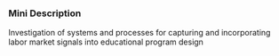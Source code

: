 ### Mini Description

Investigation of systems and processes for capturing and incorporating labor market signals into educational program design
